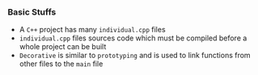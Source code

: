 ### Basic Stuffs
* A ```C++``` project has many ```individual.cpp``` files
* ```individual.cpp``` files sources code which must be compiled before a whole project can be built
* ```Decorative``` is similar to ```prototyping``` and is used to link functions from other files to the ```main``` file 
